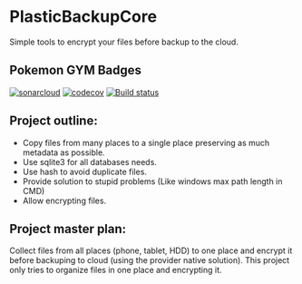 # PlasticBackupCore
Simple tools to encrypt your files before backup to the cloud.

## Pokemon GYM Badges
[![sonarcloud](https://img.shields.io/badge/solarcloud-report-blue.svg)](https://sonarcloud.io/dashboard?id=com.yoniwas.PlasticBackupCore)
[![codecov](https://codecov.io/gh/yonixw/PlasticBackupCore/branch/master/graph/badge.svg)](https://codecov.io/gh/yonixw/PlasticBackupCore)
[![Build status](https://ci.appveyor.com/api/projects/status/btvh0ioi64xjyiq1/branch/master?svg=true)](https://ci.appveyor.com/project/yonixw/plasticbackupcore/branch/master)

## Project outline:
* Copy files from many places to a single place preserving as much metadata as possible.
* Use sqlite3 for all databases needs.
* Use hash to avoid duplicate files.
* Provide solution to stupid problems (Like windows max path length in CMD)
* Allow encrypting files.

## Project master plan:
Collect files from all places (phone, tablet, HDD) to one place and encrypt it before backuping to cloud (using the provider native solution).
This project only tries to organize files in one place and encrypting it.
